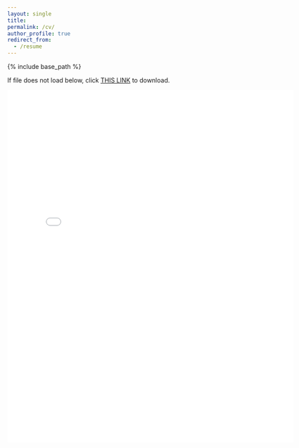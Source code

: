 ```yaml
---
layout: single
title:
permalink: /cv/
author_profile: true
redirect_from:
  - /resume
---
```


{% include base_path %}

If file does not load below, click [THIS LINK](https://cseveren.github.io/files/Severen_CV_202205.pdf) to download.

<embed src="{{ site.baseurl }}/files/Severen_CV_202205.pdf" width="650" height="800" type='application/pdf'>

